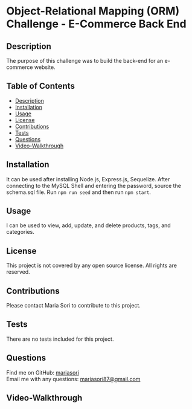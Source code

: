 
# Object-Relational Mapping (ORM) Challenge - E-Commerce Back End


## Description
The purpose of this challenge was to build the back-end for an e-commerce website.

## Table of Contents
- [Description](#description)
- [Installation](#installation)
- [Usage](#usage)
- [License](#license)
- [Contributions](#contributions)
- [Tests](#tests)
- [Questions](#questions)
- [Video-Walkthrough](#video-walkthrough)
 
## Installation
It can be used after installing Node.js, Express.js, Sequelize.  After connecting to the MySQL Shell and entering the password, source the schema.sql file.  Run `npm run seed` and then run `npm start`.

## Usage
I can be used to view, add, update, and delete products, tags, and categories. 

## License
This project is not covered by any open source license.  All rights are reserved.

## Contributions
Please contact Maria Sori to contribute to this project.

## Tests
There are no tests included for this project.

## Questions
Find me on GitHub: [mariasori](https://github.com/mariasori)
<br />
Email me with any questions: [mariasori87@gmail.com](mailto:mariasori87@gmail.com)

## Video-Walkthrough

